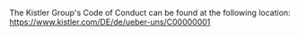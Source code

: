 The Kistler Group's Code of Conduct can be found at the following location: https://www.kistler.com/DE/de/ueber-uns/C00000001